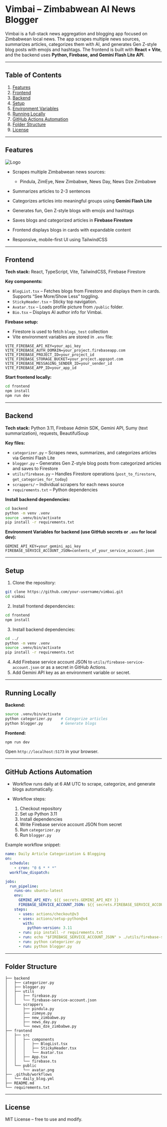 # Vimbai – Zimbabwean AI News Blogger

Vimbai is a full-stack news aggregation and blogging app focused on Zimbabwean local news. The app scrapes multiple news sources, summarizes articles, categorizes them with AI, and generates Gen Z-style blog posts with emojis and hashtags. The frontend is built with **React + Vite**, and the backend uses **Python, Firebase, and Gemini Flash Lite API**.


---

## Table of Contents

1. [Features](#features)
2. [Frontend](#frontend)
3. [Backend](#backend)
4. [Setup](#setup)
5. [Environment Variables](#environment-variables)
6. [Running Locally](#running-locally)
7. [GitHub Actions Automation](#github-actions-automation)
8. [Folder Structure](#folder-structure)
9. [License](#license)

---

## Features

![Logo](/frontend/public/flow_diagram.png)

* Scrapes multiple Zimbabwean news sources:

  * Pindula, ZimEye, New Zimbabwe, News Day, News Dze Zimbabwe
* Summarizes articles to 2-3 sentences
* Categorizes articles into meaningful groups using **Gemini Flash Lite**
* Generates fun, Gen Z-style blogs with emojis and hashtags
* Saves blogs and categorized articles in **Firebase Firestore**
* Frontend displays blogs in cards with expandable content
* Responsive, mobile-first UI using TailwindCSS

---

## Frontend

**Tech stack:** React, TypeScript, Vite, TailwindCSS, Firebase Firestore

**Key components:**

* `BlogList.tsx` – Fetches blogs from Firestore and displays them in cards. Supports “See More/Show Less” toggling.
* `StickyHeader.tsx` – Sticky top navigation.
* `Avatar.tsx` – Loads profile picture from `/public` folder.
* `Bio.tsx` – Displays AI author info for Vimbai.

**Firebase setup:**

* Firestore is used to fetch `blogs_test` collection
* Vite environment variables are stored in `.env` file:

```env
VITE_FIREBASE_API_KEY=your_api_key
VITE_FIREBASE_AUTH_DOMAIN=your_project.firebaseapp.com
VITE_FIREBASE_PROJECT_ID=your_project_id
VITE_FIREBASE_STORAGE_BUCKET=your_project.appspot.com
VITE_FIREBASE_MESSAGING_SENDER_ID=your_sender_id
VITE_FIREBASE_APP_ID=your_app_id
```

**Start frontend locally:**

```bash
cd frontend
npm install
npm run dev
```

---

## Backend

**Tech stack:** Python 3.11, Firebase Admin SDK, Gemini API, Sumy (text summarization), requests, BeautifulSoup

**Key files:**

* `categorizer.py` – Scrapes news, summarizes, and categorizes articles via Gemini Flash Lite
* `blogger.py` – Generates Gen Z-style blog posts from categorized articles and saves to Firestore
* `utils/firebase.py` – Handles Firestore operations (`post_to_firestore`, `get_categories_for_today`)
* `scrappers/` – Individual scrapers for each news source
* `requirements.txt` – Python dependencies

**Install backend dependencies:**

```bash
cd backend
python -m venv .venv
source .venv/bin/activate
pip install -r requirements.txt
```

**Environment Variables for backend (use GitHub secrets or `.env` for local dev):**

```env
GEMINI_API_KEY=your_gemini_api_key
FIREBASE_SERVICE_ACCOUNT_JSON=contents_of_your_service_account.json
```

---

## Setup

1. Clone the repository:

```bash
git clone https://github.com/your-username/vimbai.git
cd vimbai
```

2. Install frontend dependencies:

```bash
cd frontend
npm install
```

3. Install backend dependencies:

```bash
cd ../
python -m venv .venv
source .venv/bin/activate
pip install -r requirements.txt
```

4. Add Firebase service account JSON to `utils/firebase-service-account.json` or as a secret in GitHub Actions.
5. Add Gemini API key as an environment variable or secret.

---

## Running Locally

**Backend:**

```bash
source .venv/bin/activate
python categorizer.py    # Categorize articles
python blogger.py        # Generate blogs
```

**Frontend:**

```bash
npm run dev
```

Open `http://localhost:5173` in your browser.

---

## GitHub Actions Automation

* Workflow runs daily at 6 AM UTC to scrape, categorize, and generate blogs automatically.
* Workflow steps:

  1. Checkout repository
  2. Set up Python 3.11
  3. Install dependencies
  4. Write Firebase service account JSON from secret
  5. Run `categorizer.py`
  6. Run `blogger.py`

Example workflow snippet:

```yaml
name: Daily Article Categorization & Blogging
on:
  schedule:
    - cron: "0 6 * * *"
  workflow_dispatch:

jobs:
  run_pipeline:
    runs-on: ubuntu-latest
    env:
      GEMINI_API_KEY: ${{ secrets.GEMINI_API_KEY }}
      FIREBASE_SERVICE_ACCOUNT_JSON: ${{ secrets.FIREBASE_SERVICE_ACCOUNT_JSON }}
    steps:
      - uses: actions/checkout@v3
      - uses: actions/setup-python@v4
        with:
          python-version: 3.11
      - run: pip install -r requirements.txt
      - run: echo "$FIREBASE_SERVICE_ACCOUNT_JSON" > ./utils/firebase-service-account.json
      - run: python categorizer.py
      - run: python blogger.py
```

---

## Folder Structure

```
├── backend
│   ├── categorizer.py
│   ├── blogger.py
│   ├── utils
│   │   ├── firebase.py
│   │   └── firebase-service-account.json
│   └── scrappers
│       ├── pindula.py
│       ├── zimeye.py
│       ├── new_zimbabwe.py
│       ├── news_day.py
│       └── news_dze_zimbabwe.py
├── frontend
│   ├── src
│   │   ├── components
│   │   │   ├── BlogList.tsx
│   │   │   ├── StickyHeader.tsx
│   │   │   └── Avatar.tsx
│   │   ├── App.tsx
│   │   └── firebase.ts
│   └── public
│       └── avatar.png
├── .github/workflows
│   └── daily_blog.yml
├── README.md
└── requirements.txt
```

---

## License

MIT License – free to use and modify.

